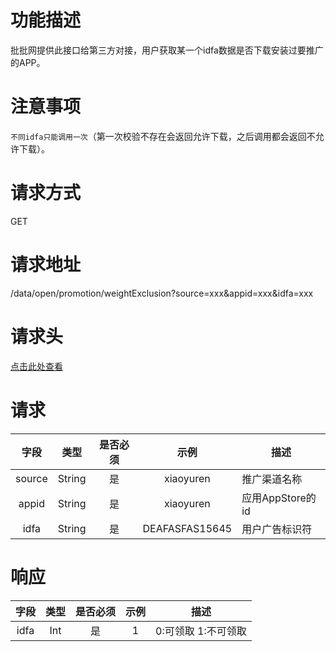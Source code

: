 # 功能描述
批批网提供此接口给第三方对接，用户获取某一个idfa数据是否下载安装过要推广的APP。



# 注意事项
`不同idfa只能调用一次`（第一次校验不存在会返回允许下载，之后调用都会返回不允许下载）。



# 请求方式
GET



# 请求地址
/data/open/promotion/weightExclusion?source=xxx&appid=xxx&idfa=xxx



# 请求头
[点击此处查看](docs/统一请求头部及签名方式.md)



# 请求
  字段  |  类型  |  是否必须  |  示例  |  描述  
:------------------------------:|:---------------:|:------:|:-----------------------------------:|-----------------------------------
  source |  String  |  是  | xiaoyuren |  推广渠道名称
  appid  |  String  |  是  | xiaoyuren |  应用AppStore的id
  idfa   |  String  |  是  | DEAFASFAS15645 |  用户广告标识符

# 响应
  字段  |  类型  |  是否必须  |  示例  |  描述
:------------------------------:|:---------------:|:------:|:-----------------------------------:|-----------------------------------
  idfa |  Int  |  是  | 1 |  0:可领取 1:不可领取

